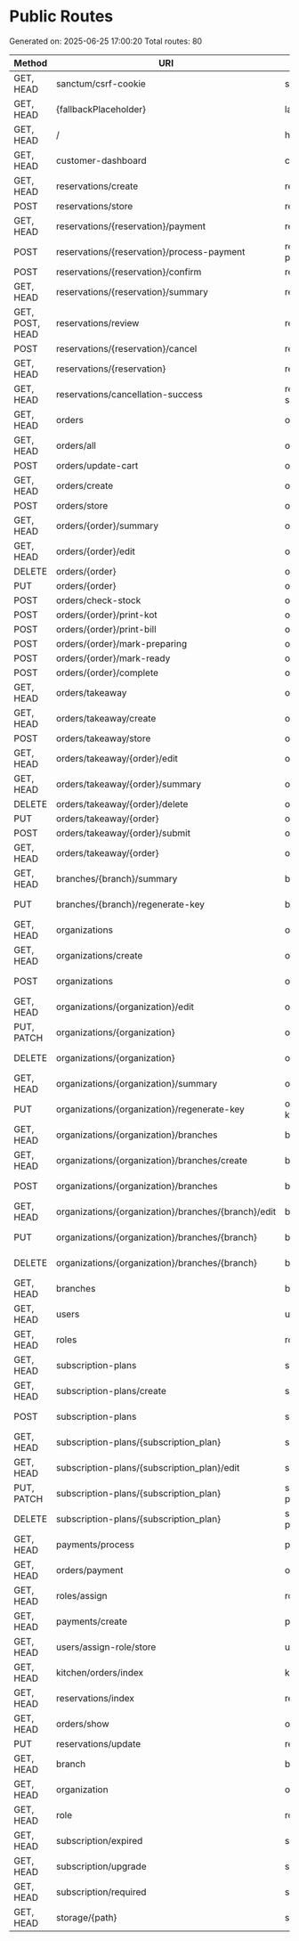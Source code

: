 # Public Routes

Generated on: 2025-06-25 17:00:20
Total routes: 80

| Method | URI | Name | Action | Middleware |
|--------|-----|------|--------|-----------|
| GET, HEAD | sanctum/csrf-cookie | sanctum.csrf-cookie | Laravel\Sanctum\Http\Controllers\CsrfCookieController@show | web |
| GET, HEAD | {fallbackPlaceholder} | laravel-folio | Closure |  |
| GET, HEAD | / | home | Closure | web |
| GET, HEAD | customer-dashboard | customer.dashboard | App\Http\Controllers\CustomerDashboardController@showReservationsByPhone | web, web |
| GET, HEAD | reservations/create | reservations.create | App\Http\Controllers\ReservationController@create | web, web |
| POST | reservations/store | reservations.store | App\Http\Controllers\ReservationController@store | web, web |
| GET, HEAD | reservations/{reservation}/payment | reservations.payment | App\Http\Controllers\ReservationController@payment | web, web |
| POST | reservations/{reservation}/process-payment | reservations.process-payment | App\Http\Controllers\ReservationController@processPayment | web, web |
| POST | reservations/{reservation}/confirm | reservations.confirm | App\Http\Controllers\ReservationController@confirm | web, web |
| GET, HEAD | reservations/{reservation}/summary | reservations.summary | App\Http\Controllers\ReservationController@summary | web, web |
| GET, POST, HEAD | reservations/review | reservations.review | App\Http\Controllers\ReservationController@review | web, web |
| POST | reservations/{reservation}/cancel | reservations.cancel | App\Http\Controllers\ReservationController@cancel | web, web |
| GET, HEAD | reservations/{reservation} | reservations.show | App\Http\Controllers\ReservationController@show | web, web |
| GET, HEAD | reservations/cancellation-success | reservations.cancellation-success | App\Http\Controllers\ReservationController@cancellationSuccess | web, web |
| GET, HEAD | orders | orders.index | App\Http\Controllers\OrderController@index | web, web |
| GET, HEAD | orders/all | orders.all | App\Http\Controllers\OrderController@allOrders | web, web |
| POST | orders/update-cart | orders.update-cart | App\Http\Controllers\OrderController@updateCart | web, web |
| GET, HEAD | orders/create | orders.create | App\Http\Controllers\OrderController@create | web, web |
| POST | orders/store | orders.store | App\Http\Controllers\OrderController@store | web, web |
| GET, HEAD | orders/{order}/summary | orders.summary | App\Http\Controllers\OrderController@summary | web, web |
| GET, HEAD | orders/{order}/edit | orders.edit | App\Http\Controllers\OrderController@edit | web, web |
| DELETE | orders/{order} | orders.destroy | App\Http\Controllers\OrderController@destroy | web, web |
| PUT | orders/{order} | orders.update | App\Http\Controllers\OrderController@update | web, web |
| POST | orders/check-stock | orders.check-stock | App\Http\Controllers\OrderController@checkStock | web, web |
| POST | orders/{order}/print-kot | orders.print-kot | App\Http\Controllers\OrderController@printKOT | web, web |
| POST | orders/{order}/print-bill | orders.print-bill | App\Http\Controllers\OrderController@printBill | web, web |
| POST | orders/{order}/mark-preparing | orders.mark-preparing | App\Http\Controllers\OrderController@markAsPreparing | web, web |
| POST | orders/{order}/mark-ready | orders.mark-ready | App\Http\Controllers\OrderController@markAsReady | web, web |
| POST | orders/{order}/complete | orders.complete | App\Http\Controllers\OrderController@completeOrder | web, web |
| GET, HEAD | orders/takeaway | orders.takeaway.index | App\Http\Controllers\OrderController@indexTakeaway | web, web |
| GET, HEAD | orders/takeaway/create | orders.takeaway.create | App\Http\Controllers\OrderController@createTakeaway | web, web |
| POST | orders/takeaway/store | orders.takeaway.store | App\Http\Controllers\OrderController@storeTakeaway | web, web |
| GET, HEAD | orders/takeaway/{order}/edit | orders.takeaway.edit | App\Http\Controllers\OrderController@editTakeaway | web, web |
| GET, HEAD | orders/takeaway/{order}/summary | orders.takeaway.summary | App\Http\Controllers\OrderController@summary | web, web |
| DELETE | orders/takeaway/{order}/delete | orders.takeaway.destroy | App\Http\Controllers\OrderController@destroyTakeaway | web, web |
| PUT | orders/takeaway/{order} | orders.takeaway.update | App\Http\Controllers\OrderController@updateTakeaway | web, web |
| POST | orders/takeaway/{order}/submit | orders.takeaway.submit | App\Http\Controllers\OrderController@submitTakeaway | web, web |
| GET, HEAD | orders/takeaway/{order} | orders.takeaway.show | App\Http\Controllers\OrderController@showTakeaway | web, web |
| GET, HEAD | branches/{branch}/summary | branches.summary | App\Http\Controllers\BranchController@summary | web, auth:admin |
| PUT | branches/{branch}/regenerate-key | branches.regenerate-key | App\Http\Controllers\BranchController@regenerateKey | web, auth:admin |
| GET, HEAD | organizations | organizations.index | App\Http\Controllers\OrganizationController@index | web, auth:admin |
| GET, HEAD | organizations/create | organizations.create | App\Http\Controllers\OrganizationController@create | web, auth:admin |
| POST | organizations | organizations.store | App\Http\Controllers\OrganizationController@store | web, auth:admin |
| GET, HEAD | organizations/{organization}/edit | organizations.edit | App\Http\Controllers\OrganizationController@edit | web, auth:admin |
| PUT, PATCH | organizations/{organization} | organizations.update | App\Http\Controllers\OrganizationController@update | web, auth:admin |
| DELETE | organizations/{organization} | organizations.destroy | App\Http\Controllers\OrganizationController@destroy | web, auth:admin |
| GET, HEAD | organizations/{organization}/summary | organizations.summary | App\Http\Controllers\OrganizationController@summary | web, auth:admin |
| PUT | organizations/{organization}/regenerate-key | organizations.regenerate-key | App\Http\Controllers\OrganizationController@regenerateKey | web, auth:admin |
| GET, HEAD | organizations/{organization}/branches | branches.index | App\Http\Controllers\BranchController@index | web, auth:admin |
| GET, HEAD | organizations/{organization}/branches/create | branches.create | App\Http\Controllers\BranchController@create | web, auth:admin |
| POST | organizations/{organization}/branches | branches.store | App\Http\Controllers\BranchController@store | web, auth:admin |
| GET, HEAD | organizations/{organization}/branches/{branch}/edit | branches.edit | App\Http\Controllers\BranchController@edit | web, auth:admin |
| PUT | organizations/{organization}/branches/{branch} | branches.update | App\Http\Controllers\BranchController@update | web, auth:admin |
| DELETE | organizations/{organization}/branches/{branch} | branches.destroy | App\Http\Controllers\BranchController@destroy | web, auth:admin |
| GET, HEAD | branches | branches.global | App\Http\Controllers\BranchController@globalIndex | web, auth:admin |
| GET, HEAD | users | users.index | App\Http\Controllers\UserController@index | web, auth:admin |
| GET, HEAD | roles | roles.index | App\Http\Controllers\RoleController@index | web, auth:admin |
| GET, HEAD | subscription-plans | subscription-plans.index | App\Http\Controllers\Admin\SubscriptionPlanController@index | web, auth:admin |
| GET, HEAD | subscription-plans/create | subscription-plans.create | App\Http\Controllers\Admin\SubscriptionPlanController@create | web, auth:admin |
| POST | subscription-plans | subscription-plans.store | App\Http\Controllers\Admin\SubscriptionPlanController@store | web, auth:admin |
| GET, HEAD | subscription-plans/{subscription_plan} | subscription-plans.show | App\Http\Controllers\Admin\SubscriptionPlanController@show | web, auth:admin |
| GET, HEAD | subscription-plans/{subscription_plan}/edit | subscription-plans.edit | App\Http\Controllers\Admin\SubscriptionPlanController@edit | web, auth:admin |
| PUT, PATCH | subscription-plans/{subscription_plan} | subscription-plans.update | App\Http\Controllers\Admin\SubscriptionPlanController@update | web, auth:admin |
| DELETE | subscription-plans/{subscription_plan} | subscription-plans.destroy | App\Http\Controllers\Admin\SubscriptionPlanController@destroy | web, auth:admin |
| GET, HEAD | payments/process | payments.process | App\Http\Controllers\PaymentController@process | web |
| GET, HEAD | orders/payment | orders.payment | App\Http\Controllers\OrderController@payment | web |
| GET, HEAD | roles/assign | roles.assign | App\Http\Controllers\RoleController@assign | web |
| GET, HEAD | payments/create | payments.create | App\Http\Controllers\PaymentController@create | web |
| GET, HEAD | users/assign-role/store | users.assign-role.store | App\Http\Controllers\UserController@assign-role | web |
| GET, HEAD | kitchen/orders/index | kitchen.orders.index | App\Http\Controllers\KitchenController@orders | web |
| GET, HEAD | reservations/index | reservations.index | App\Http\Controllers\ReservationController@index | web |
| GET, HEAD | orders/show | orders.show | App\Http\Controllers\OrderController@show | web |
| PUT | reservations/update | reservations.update | App\Http\Controllers\ReservationController@update | web |
| GET, HEAD | branch | branch | App\Http\Controllers\BranchController@index | web |
| GET, HEAD | organization | organization | App\Http\Controllers\OrganizationController@index | web |
| GET, HEAD | role | role | App\Http\Controllers\RoleController@index | web |
| GET, HEAD | subscription/expired | subscription.expired | App\Http\Controllers\SubscriptionController@expired | web |
| GET, HEAD | subscription/upgrade | subscription.upgrade | App\Http\Controllers\SubscriptionController@upgrade | web |
| GET, HEAD | subscription/required | subscription.required | App\Http\Controllers\SubscriptionController@required | web |
| GET, HEAD | storage/{path} | storage.local | Closure |  |
